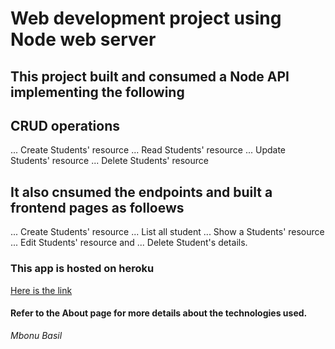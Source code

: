 # Web development project using Node web server

## This project built and consumed a Node API implementing the following <br>
## CRUD operations
... Create Students' resource
... Read Students' resource
... Update Students' resource
... Delete Students' resource

## It also cnsumed the endpoints and built a frontend pages as folloews
... Create Students' resource
... List all student
... Show a Students' resource 
... Edit Students' resource and 
... Delete Student's details.


### This app is hosted on heroku

[Here is the link](http://infosystem.herokuapp.com/)


#### Refer to the About page for more details about the technologies used.


_Mbonu Basil_